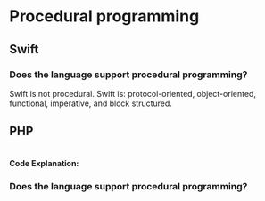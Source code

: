 # Procedural programming

## Swift
### Does the language support procedural programming?
Swift is not procedural. Swift is: protocol-oriented, object-oriented, functional, imperative, and block structured.
## PHP
```php
```
#### Code Explanation:

### Does the language support procedural programming?
